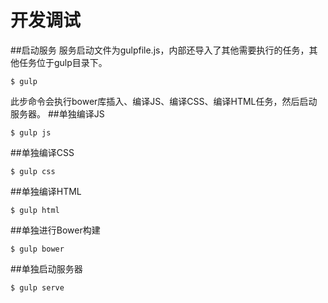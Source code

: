 # 开发调试

##启动服务
服务启动文件为gulpfile.js，内部还导入了其他需要执行的任务，其他任务位于gulp目录下。
```
$ gulp
```
此步命令会执行bower库插入、编译JS、编译CSS、编译HTML任务，然后启动服务器。
##单独编译JS
```
$ gulp js
```
##单独编译CSS
```
$ gulp css
```
##单独编译HTML
```
$ gulp html
```

##单独进行Bower构建
```
$ gulp bower
```

##单独启动服务器
```
$ gulp serve
```